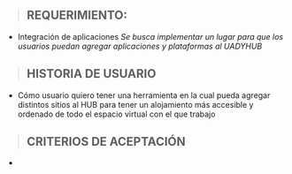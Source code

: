 > ## **REQUERIMIENTO:**
- Integración de aplicaciones 
*Se busca implementar un lugar para que los usuarios puedan agregar aplicaciones y plataformas al UADYHUB*
 > ## **HISTORIA DE USUARIO**
 - Cómo usuario quiero tener una herramienta en la cual pueda agregar distintos sitios al HUB para tener un alojamiento más accesible y ordenado de todo el espacio virtual con el que trabajo 
 > ## **CRITERIOS DE ACEPTACIÓN**
 - 
